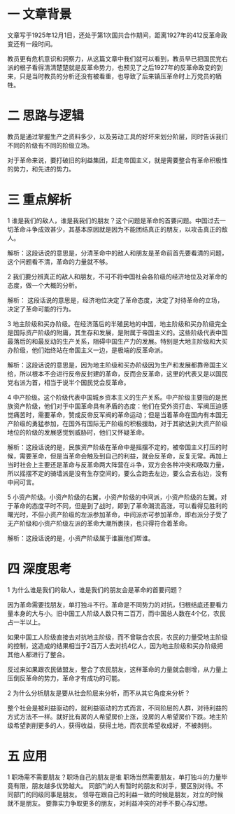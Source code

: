 # 一  文章背景

文章写于1925年12月1日，还处于第1次国共合作期间，距离1927年的412反革命政变还有一段时间。

教员更有危机意识和洞察力，从这篇文章中我们就可以看到，教员早已把国民党右派的根子看得清清楚楚就是反革命势力，也预见了之后1927年的反革命政变的到来，只是当时教员的分析还没有被看重，也导致了后来镇压革命时上万党员的牺牲。

# 二 思路与逻辑



教员是通过掌握生产之资料多少，以及劳动工具的好坏来划分阶层，同时告诉我们不同的阶级有不同的阶级立场。



对于革命来说，要打破旧的利益集团，赶走帝国主义，就是需要整合有革命积极性的势力，和先进的势力。



# 三 重点解析

1 谁是我们的敌人，谁是我我们的朋友？这个问题是革命的首要问题。中国过去一切革命斗争成效甚少，其基本原因就是因为不能团结真正的朋友，以攻击真正的敌人。 

解析：这段话说的意思是，分清革命中的敌人和朋友是革命前首先要看清的问题，这个问题看不清，革命的力量就不够。

  2 我们要分辨真正的敌人和朋友，不可不将中国社会各阶级的经济地位及对革命的态度，做一个大概的分析。 

解析： 这段话说的意思是，经济地位决定了革命态度，决定了对待革命的立场，决定了革命可能的行为。



  3 地主阶级和买办阶级。在经济落后的半殖民地的中国，地主阶级和买办阶级完全是国际资产阶级的附庸，其生存和发展，是附属于帝国主义的。这些阶级代表中国最落后的和最反动的生产关系，阻碍中国生产力的发展。特别是大地主阶级和大买办阶级，他们始终站在帝国主义一边，是极端的反革命派。  



解析：这段话说的意思是，因为地主阶级和买办阶级因为生产和发展都靠帝国主义给，所以根本不会进行反帝反封建的革命，反而会反革命，这里的代表又是以国民党右派为首，相当于说半个国民党会反革命。 



 4 中产阶级。这个阶级代表中国城乡资本主义的生产关系。中产阶级主要指的是民族资产阶级，他们对于中国革命具有矛盾的态度：他们在受外资打击、军阀压迫感觉痛苦时，需要革命，赞成反帝反军阀的革命运动；但是当着革命在国内有本国无产阶级的勇猛参加，在国外有国际无产阶级的积极援助，对于其欲达到大资产阶级地位的阶级的发展感觉到威胁时，他们又怀疑革命。  



解析：这段话说的是，民族资产阶级在革命中是摇摆不定的，被帝国主义打压的时候，需要革命，但是当革命会触及到自己的利益，就会反革命，反复无常。再加上当时社会上主要还是革命与反革命两大阵营在斗争，双方会各种冲突和吸取力量，所以摇摆不定的骑墙派是没有生存空间的，要么会跑去左边，要么会去右边，没有中间可言。 



 5 小资产阶级。小资产阶级的右翼，小资产阶级的中间派，小资产阶级的左翼。对于革命的态度平时不同，但是到了战时，即到了革命潮流高涨，可以看得见胜利的曙光时，不但小资产阶级的左派参加革命，中间派亦可参加革命，即右派分子受了无产阶级和小资产阶级左派的革命大潮所裹挟，也只得符合着革命。  



解析：这段话说的是，小资产阶级属于谁赢他们帮谁。



# 四 深度思考



1 为什么谁是我们的敌人，谁是我们的朋友会是革命的首要问题？



因为革命需要找朋友，单打独斗不行。革命是不同势力的对抗，归根结底还要看力量本身的大与小。旧中国工人阶级人数只有二百万，而中国总人数在4个亿，农民占一半以上。



如果中国工人阶级直接去对抗地主阶级，而不曾联合农民，农民的力量受地主阶级的控制，这造成的结果相当于2百万人去对抗4亿人，因为地主阶级和买办阶级把其他人都进行了整合。



反过来如果跟农民做盟友，整合了农民朋友，这样革命的力量就会剧增，从力量上压倒反革命的势力，革命才有成功的可能。



2 为什么分析朋友是要从社会阶层来分析，而不从其它角度来分析？



整个社会是被利益驱动的，就利益驱动的方式而言，不同阶层的人群，对待利益的方式方法不一样。就好比有房的人希望房价上涨，没房的人希望房价下跌。地主阶级希望剥削更多的人，获得收益，获得土地，而农民希望收成好，不被剥削。



# 五 应用



 1 职场需不需要朋友？职场自己的朋友是谁  职场当然需要朋友，单打独斗的力量毕竟有限，朋友越多优势越大。  同部门的人有暂时的朋友和对手，要区别对待。不同部门的同级同事是朋友。  领导在跟自己的利益一致的时候是朋友，对立的时候就不是朋友。  要靠实力争取更多的朋友，对利益冲突的对手不要心存幻想。  